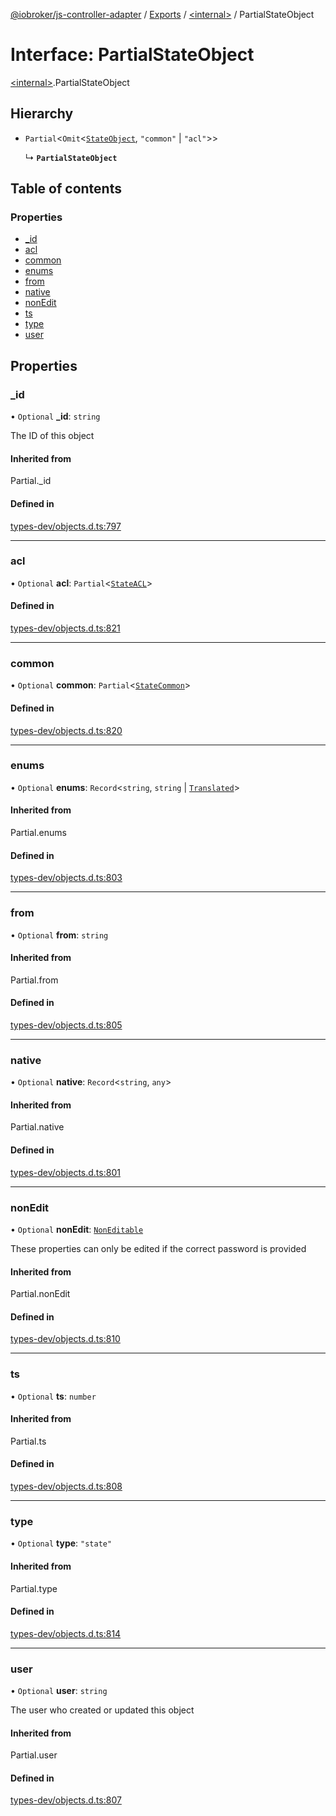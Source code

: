 [@iobroker/js-controller-adapter](../README.md) / [Exports](../modules.md) / [\<internal\>](../modules/internal_.md) / PartialStateObject

# Interface: PartialStateObject

[\<internal\>](../modules/internal_.md).PartialStateObject

## Hierarchy

- `Partial`\<`Omit`\<[`StateObject`](internal_.StateObject.md), ``"common"`` \| ``"acl"``\>\>

  ↳ **`PartialStateObject`**

## Table of contents

### Properties

- [\_id](internal_.PartialStateObject.md#_id)
- [acl](internal_.PartialStateObject.md#acl)
- [common](internal_.PartialStateObject.md#common)
- [enums](internal_.PartialStateObject.md#enums)
- [from](internal_.PartialStateObject.md#from)
- [native](internal_.PartialStateObject.md#native)
- [nonEdit](internal_.PartialStateObject.md#nonedit)
- [ts](internal_.PartialStateObject.md#ts)
- [type](internal_.PartialStateObject.md#type)
- [user](internal_.PartialStateObject.md#user)

## Properties

### \_id

• `Optional` **\_id**: `string`

The ID of this object

#### Inherited from

Partial.\_id

#### Defined in

[types-dev/objects.d.ts:797](https://github.com/ioBroker/ioBroker.js-controller/blob/289fdff3/packages/types-dev/objects.d.ts#L797)

___

### acl

• `Optional` **acl**: `Partial`\<[`StateACL`](internal_.StateACL.md)\>

#### Defined in

[types-dev/objects.d.ts:821](https://github.com/ioBroker/ioBroker.js-controller/blob/289fdff3/packages/types-dev/objects.d.ts#L821)

___

### common

• `Optional` **common**: `Partial`\<[`StateCommon`](internal_.StateCommon.md)\>

#### Defined in

[types-dev/objects.d.ts:820](https://github.com/ioBroker/ioBroker.js-controller/blob/289fdff3/packages/types-dev/objects.d.ts#L820)

___

### enums

• `Optional` **enums**: `Record`\<`string`, `string` \| [`Translated`](../modules/internal_.md#translated)\>

#### Inherited from

Partial.enums

#### Defined in

[types-dev/objects.d.ts:803](https://github.com/ioBroker/ioBroker.js-controller/blob/289fdff3/packages/types-dev/objects.d.ts#L803)

___

### from

• `Optional` **from**: `string`

#### Inherited from

Partial.from

#### Defined in

[types-dev/objects.d.ts:805](https://github.com/ioBroker/ioBroker.js-controller/blob/289fdff3/packages/types-dev/objects.d.ts#L805)

___

### native

• `Optional` **native**: `Record`\<`string`, `any`\>

#### Inherited from

Partial.native

#### Defined in

[types-dev/objects.d.ts:801](https://github.com/ioBroker/ioBroker.js-controller/blob/289fdff3/packages/types-dev/objects.d.ts#L801)

___

### nonEdit

• `Optional` **nonEdit**: [`NonEditable`](internal_.NonEditable.md)

These properties can only be edited if the correct password is provided

#### Inherited from

Partial.nonEdit

#### Defined in

[types-dev/objects.d.ts:810](https://github.com/ioBroker/ioBroker.js-controller/blob/289fdff3/packages/types-dev/objects.d.ts#L810)

___

### ts

• `Optional` **ts**: `number`

#### Inherited from

Partial.ts

#### Defined in

[types-dev/objects.d.ts:808](https://github.com/ioBroker/ioBroker.js-controller/blob/289fdff3/packages/types-dev/objects.d.ts#L808)

___

### type

• `Optional` **type**: ``"state"``

#### Inherited from

Partial.type

#### Defined in

[types-dev/objects.d.ts:814](https://github.com/ioBroker/ioBroker.js-controller/blob/289fdff3/packages/types-dev/objects.d.ts#L814)

___

### user

• `Optional` **user**: `string`

The user who created or updated this object

#### Inherited from

Partial.user

#### Defined in

[types-dev/objects.d.ts:807](https://github.com/ioBroker/ioBroker.js-controller/blob/289fdff3/packages/types-dev/objects.d.ts#L807)
